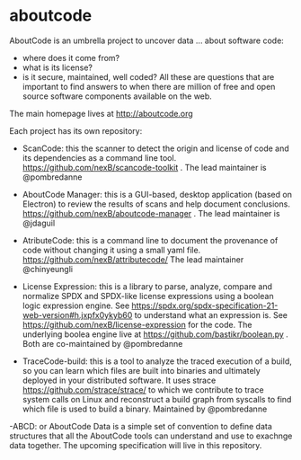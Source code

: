 # aboutcode
 AboutCode is an umbrella project to uncover data ... about software code:
 
 - where does it come from?
 - what is its license?
 - is it secure, maintained, well coded?
 All these are questions that are important to find answers to when there are million of free and open source software components available on the web.
  
The main homepage lives at http://aboutcode.org

Each project has its own repository:

- ScanCode: this the scanner to detect the origin and license of code and its dependencies as a command line tool. https://github.com/nexB/scancode-toolkit . The lead maintainer is @pombredanne

- AboutCode Manager: this is a GUI-based, desktop application (based on Electron) to review the results of scans and help document conclusions. https://github.com/nexB/aboutcode-manager . The lead maintainer is @jdaguil

- AtributeCode: this is a command line to document the provenance of code without changing it using a small yaml file. https://github.com/nexB/attributecode/ The lead maintainer @chinyeungli

- License Expression: this is a library to parse, analyze, compare and normalize SPDX and SPDX-like license expressions using a boolean logic expression engine. See https://spdx.org/spdx-specification-21-web-version#h.jxpfx0ykyb60 to understand what an expression is. See https://github.com/nexB/license-expression for the code. The underlying boolea engine live at https://github.com/bastikr/boolean.py . Both are co-maintained by @pombredanne 

- TraceCode-build: this is a tool to analyze the traced execution of a build, so you can learn which files are built into binaries and ultimately deployed in your distributed software. It uses strace https://github.com/strace/strace/ to which we contribute to trace system calls on Linux and reconstruct a build graph from syscalls to find which file is used to build a binary. Maintained by @pombredanne 

-ABCD: or AboutCode Data is a simple set of convention to define data structures that all the AboutCode tools can understand and use to exachnge data together. The upcoming specification will live in this repository.
